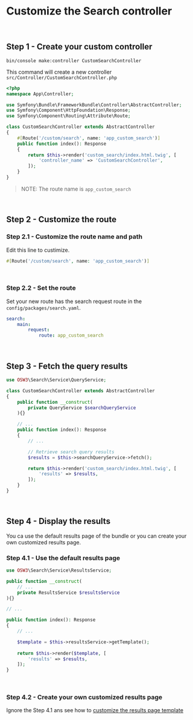 # Customize the Search controller 

<br>

## Step 1 - Create your custom controller

```shell
bin/console make:controller CustomSearchController
```

This command will create a new controller `src/Controller/CustomSearchController.php`

```php
<?php
namespace App\Controller;

use Symfony\Bundle\FrameworkBundle\Controller\AbstractController;
use Symfony\Component\HttpFoundation\Response;
use Symfony\Component\Routing\Attribute\Route;

class CustomSearchController extends AbstractController
{
    #[Route('/custom/search', name: 'app_custom_search')]
    public function index(): Response
    {
        return $this->render('custom_search/index.html.twig', [
            'controller_name' => 'CustomSearchController',
        ]);
    }
}
```

> NOTE: The route name is `app_custom_search`

<br>

## Step 2 - Customize the route

### Step 2.1 - Customize the route name and path

Edit this line to custimize.

```php
#[Route('/custom/search', name: 'app_custom_search')]
```

<br>

### Step 2.2 - Set the route

Set your new route has the search request route in the `config/packages/search.yaml`.

```yaml
search:
    main:
        request:
            route: app_custom_search
```

<br>

## Step 3 - Fetch the query results

```php
use OSW3\Search\Service\QueryService;

class CustomSearchController extends AbstractController
{
    public function __construct(
        private QueryService $searchQueryService
    ){}

    // ...
    public function index(): Response
    {
        // ...

        // Retrieve search query results
        $results = $this->searchQueryService->fetch();

        return $this->render('custom_search/index.html.twig', [
            'results' => $results,
        ]);
    }
}
```

<br>

## Step 4 - Display the results

You ca use the default results page of the bundle or you can create your own customized results page.

### Step 4.1 - Use the default results page

```php 
use OSW3\Search\Service\ResultsService;

public function __construct(
    // ...
    private ResultsService $resultsService
){}

// ...

public function index(): Response
{
    // ...

    $template = $this->resultsService->getTemplate();
    
    return $this->render($template, [
        'results' => $results,
    ]);
}
```

<br>

### Step 4.2 - Create your own customized results page

Ignore the Step 4.1 ans see how to [customize the results page template](./template.md)